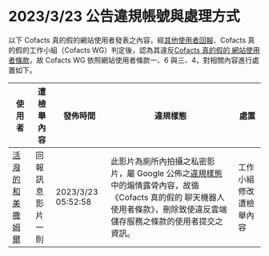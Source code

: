 2023/3/23 公告違規帳號與處理方式
=========

以下 Cofacts 真的假的網站使用者發表之內容，經[其他使用者回報](https://docs.google.com/spreadsheets/d/e/2PACX-1vRdcwXdC36xfgXfSMSk527Zbel9A-__vwRXkQ0NjkzSXoSPETCFc7sI7SoaAFdPCfskugtQL-Md8JgH/pubhtml?gid=438362561&single=true)、Cofacts 真的假的工作小組（Cofacts WG）判定後，認為其違反[Cofacts 真的假的 網站使用者條款](https://github.com/cofacts/rumors-site/blob/master/LEGAL.md)，故 Cofacts WG 依照網站使用者條款一、6 與三、4，對相關內容進行處置如下。

| 使用者 | 遭檢舉內容 | 發佈時間 | 違規樣態 | 處置 |
| ----- | -------- | ------- | ------- | --- |
| [活潑的和美撒姆爾](https://cofacts.github.io/community-builder/#/editorworks?showAll=1&day=365&userId=j4S8C_FzBfQebwMdnxwb5WF6nTIVdSBMSsXScjbbnDQ2w8D3U) | 回報訊息<br>影片一則 | 2023/3/23 05:52:58 | 此影片為廁所內拍攝之私密影片，屬 Google 公佈之[違規樣態](https://support.google.com/accounts/answer/40695#zippy=%2C%E6%83%85%E8%89%B2%E9%9C%B2%E9%AA%A8%E5%85%A7%E5%AE%B9)中的煽情露骨內容，故循《Cofacts 真的假的 聊天機器人使用者條款》，刪除致使違反雲端儲存服務之條款的使用者提交之資訊。 | 工作小組修改遭檢舉內容 |
